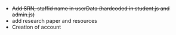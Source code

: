 - ~~Add SRN, staffid name in userData (hardcoded in student.js and admin.js)~~
- add research paper and resources
- Creation of account
